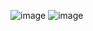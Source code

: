 ![image](https://github.com/user-attachments/assets/10238984-3c98-4fb3-9c48-384e083a641e)
![image](https://github.com/user-attachments/assets/85fc953d-c031-485d-952e-884837a705ff)
